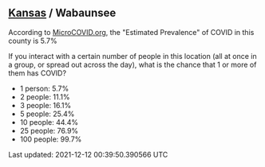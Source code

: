
## [Kansas](/united-states/kansas) / Wabaunsee

According to [MicroCOVID.org](http://microcovid.org),
the "Estimated Prevalence" of COVID in this county is 5.7%

If you interact with a certain number of people in this location
(all at once in a group, or spread out across the day), what is the chance that
1 or more of them has COVID?

- 1 person: 5.7%
- 2 people: 11.1%
- 3 people: 16.1%
- 5 people: 25.4%
- 10 people: 44.4%
- 25 people: 76.9%
- 100 people: 99.7%

Last updated: 2021-12-12 00:39:50.390566 UTC

